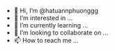 - 👋 Hi, I’m @hatuannphuonggg
- 👀 I’m interested in ...
- 🌱 I’m currently learning ...
- 💞️ I’m looking to collaborate on ...
- 📫 How to reach me ...

<!---
hatuannphuonggg/hatuannphuonggg is a ✨ special ✨ repository because its `README.md` (this file) appears on your GitHub profile.
You can click the Preview link to take a look at your changes.
--->
